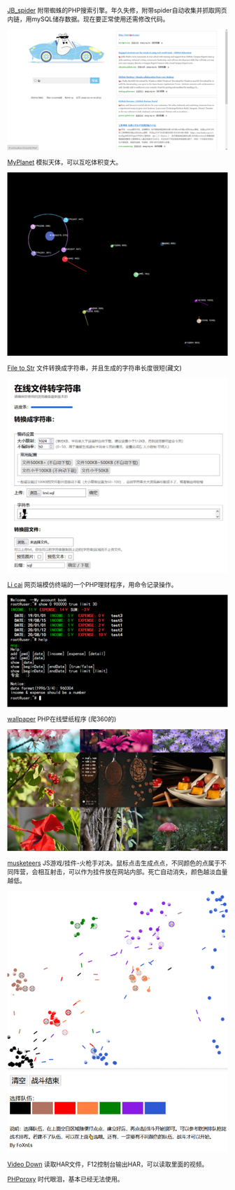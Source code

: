 [JB_spider](./spider/)
附带蜘蛛的PHP搜索引擎。年久失修，附带spider自动收集并抓取网页内链，用mySQL储存数据。现在要正常使用还需修改代码。

![image-20230301194711141](.mdPics/image-20230301194711141.png)

[MyPlanet](./MyPlanet/)
模拟天体，可以互吃体积变大。

![image-20230301192753494](.mdPics/image-20230301192753494.png)

[File to Str](./file2str/index.html)
文件转换成字符串，并且生成的字符串长度很短(藏文)

![image-20230301192223839](.mdPics/image-20230301192223839.png)

[Li cai](./licai/)
网页端模仿终端的一个PHP理财程序，用命令记录操作。

![image-20230301192254413](.mdPics/image-20230301192254413.png)

[wallpaper](./wallpaper/)
PHP在线壁纸程序 (爬360的)

![image-20230301192336118](.mdPics/image-20230301192336118.png)

[musketeers](./musketeer/)
JS游戏/挂件-火枪手对决。鼠标点击生成点点，不同颜色的点属于不同阵营，会相互射击，可以作为挂件放在网站内部。死亡自动消失，颜色越淡血量越低。

![image-20230301192631475](.mdPics/image-20230301192631475.png)

[Video Down](./videodown/index.html)
读取HAR文件，F12控制台输出HAR，可以读取里面的视频。

[PHPproxy](./PHPproxy)
时代眼泪，基本已经无法使用。
